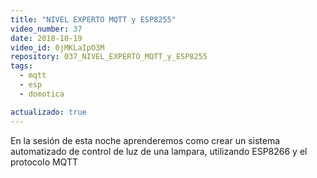 ```yaml
---
title: "NIVEL EXPERTO MQTT y ESP8255"
video_number: 37
date: 2018-10-19
video_id: 0jMKLaIpO3M
repository: 037_NIVEL_EXPERTO_MQTT_y_ESP8255
tags:
  - mqtt
  - esp
  - domotica

actualizado: true
---
```


En la sesión de esta noche aprenderemos como crear un sistema automatizado de control de luz de una lampara, utilizando ESP8266 y el protocolo MQTT
